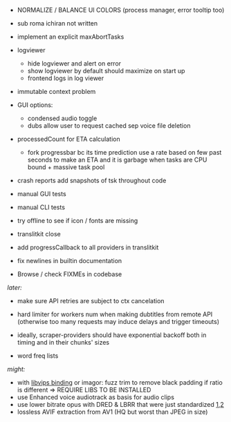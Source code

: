 
- NORMALIZE / BALANCE UI COLORS (process manager, error tooltip too)

- sub roma ichiran not written

- implement an explicit maxAbortTasks

- logviewer
   - hide logviewer and alert on error
   - show logviewer by default should maximize on start up
   - frontend logs in log viewer
   
- immutable context problem

- GUI options:
  - condensed audio toggle
  - dubs allow user to request cached sep voice file deletion

- processedCount for ETA calculation
  - fork progressbar bc its time prediction use a rate based on few past seconds to make an ETA and it is garbage when tasks are CPU bound + massive task pool

- crash reports add snapshots of tsk throughout code
- manual GUI tests
- manual CLI tests
- try offline to see if icon / fonts are missing


- translitkit close
- add progressCallback to all providers in translitkit
- fix newlines in builtin documentation
- Browse / check FIXMEs in codebase

*later:*

- make sure API retries are subject to ctx cancelation
- hard limiter for workers num when making dubtitles from remote API (otherwise too many requests may induce delays and trigger timeouts)
- ideally, scraper-providers should have exponential backoff both in timing and in their chunks' sizes

- word freq lists

*might:*

- with [libvips binding](https://github.com/h2non/bimg) or imagor: fuzz trim to remove black padding if ratio is different => REQUIRE LIBS TO BE INSTALLED
- use Enhanced voice audiotrack as basis for audio clips
- use lower bitrate opus with DRED & LBRR that were just standardized [1](https://opus-codec.org/),[2](https://datatracker.ietf.org/doc/draft-ietf-mlcodec-opus-extension/)
- lossless AVIF extraction from AV1 (HQ but worst than JPEG in size)

